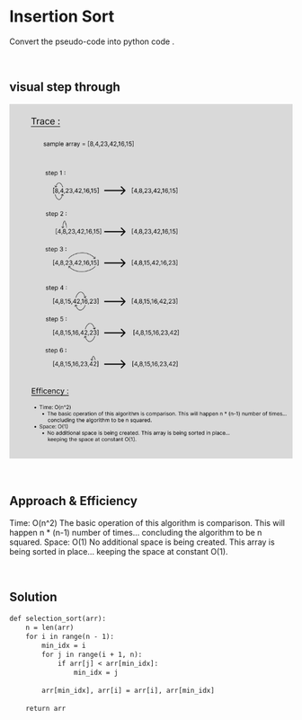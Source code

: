 # Insertion Sort
Convert the pseudo-code into python code .

<br>

## visual step through
![CC-26](./CC-26.png)

<br>

## Approach & Efficiency
Time: O(n^2)
The basic operation of this algorithm is comparison. This will happen n * (n-1) number of times…
concluding the algorithm to be n squared.
Space: O(1)
No additional space is being created. This array is being sorted in place…
keeping the space at constant O(1).

<br>

## Solution

    def selection_sort(arr):
        n = len(arr)
        for i in range(n - 1):
            min_idx = i
            for j in range(i + 1, n):
                if arr[j] < arr[min_idx]:
                    min_idx = j

            arr[min_idx], arr[i] = arr[i], arr[min_idx]

        return arr
